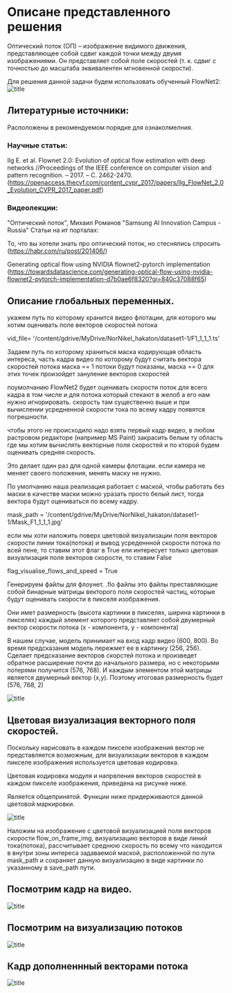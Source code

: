 # Описане представленного решения

Оптический поток (ОП) – изображение видимого движения, представляющее собой сдвиг каждой точки между двумя изображениями. 
Он представляет собой поле скоростей (т. к. сдвиг с точностью до масштаба эквивалентен мгновенной скорости).

Для решения данной задачи будем использовать обученный FlowNet2:
![title](https://github.com/TVI-BIZ/NordN/blob/main/7.jpg)


## Литературные источники:

Расположены в рекомендуемом порядке для ознаколмелния.

### Научные статьи:

Ilg E. et al. Flownet 2.0: Evolution of optical flow estimation with deep networks //Proceedings of the IEEE conference on computer vision and pattern recognition. – 2017. – С. 2462-2470. 
(https://openaccess.thecvf.com/content_cvpr_2017/papers/Ilg_FlowNet_2.0_Evolution_CVPR_2017_paper.pdf)

### Видеолекции:

"Оптический поток", Михаил Романов "Samsung AI Innovation Campus - Russia"
Статьи на ит порталах:

То, что вы хотели знать про оптический поток, но стеснялись спросить 
(https://habr.com/ru/post/201406/)

Generating optical flow using NVIDIA flownet2-pytorch implementation 
(https://towardsdatascience.com/generating-optical-flow-using-nvidia-flownet2-pytorch-implementation-d7b0ae6f8320?gi=840c37088f65)

## Описание глобальных переменных.

укажем путь по которому хранится видео флотации, для которого мы хотим 
оценивать поле векторов скоростей потока

vid_file= '/content/gdrive/MyDrive/NorNikel_hakaton/dataset1-1/F1_1_1_1.ts'

Задаем путь по которому храниться маска кодирующая область интереса, часть 
кадра видео по которому будут считать вектора скоростей потока
маска == 1 потоки будут показаны, маска == 0  для этих точек произойдет 
зануление векторов скоростей

поумолчанию FlowNet2 будет оценивать скорости поток для всего кадра в том числе
и для потока который стекают в желоб а его нам нужно игнорировать.
скорость там существенно выше и при вычислении усредненной скорости тока по 
всему кадру появятся погрешности.

чтобы этого не происходило надо взять первый кадр видео, в любом растровом 
редакторе (например MS Paint) закрасить белым ту область где мы хотим вычислять
векторные поля скоростей и по кторой будем оценивать средняя скорость.

Это делает один раз для одной камеры флотации.
если камера не меняет своего положения, менять маску не нужно.

По умолчанию наша реализация работает с маской, чтобы работать без маски в 
качестве маски можно уразать просто белый лист, тогда вектора будут оцениваться
по всему кадру.

mask_path = '/content/gdrive/MyDrive/NorNikel_hakaton/dataset1-1/Mask_F1_1_1_1.jpg'

если мы хоти наложить поверх цветовой визуализации поля векторов скорости
линии тока(потока) и вывод усреденнной скорости потока по всей пене,
то ставим этот флаг в True
ели интересует только цветовая визуализация поля векторов скорости,
то ставим False

flag_visualise_flows_and_speed = True

Генерируем файлы для флоунет.
.flo файлы это файлы преставляющие собой бинарные матрицы векторого поля скоростей частиц, которые будут оценивать скорости в пикселя изображения.

Они имет размерность (высота картинки в пикселях, ширина картинки в пикселях) каждый элемент которого представляет собой двумерный вектор скорости потока (x - компонента, у - компонента)

В нашем случае, модель принимает на вход кадр видео (600, 800).
Во время предсказания модель пережмет ее в картинку (256, 256).
Сделает предсказание векторов скорстей потока и произведет обратное расширение почти до начального размера, но с некоторыми потерями получится (576, 768).
И каждым элементом этой матрицы является двумерный вектор (x,y). Поэтому итоговая размерность будет (576, 768, 2)

![title](https://github.com/TVI-BIZ/NordN/blob/main/1.jpeg)


## Цветовая визуализация векторного поля скоростей.

Поскольку нарисовать в каждом пикселе изображения вектор не представляется возможным, для визуализации векторов в
каждом пикселе изображения используется цветовая кодировка.

Цветовая кодировка модуля и напрвления векторов скоростей в каждом пикселе изображения, приведена на рисунке ниже.

Является общепринятой. Функции ниже придерживаются данной цветовой маркировки.


![title](https://github.com/TVI-BIZ/NordN/blob/main/2.png)


Наложим на изображение с цветовой визуализацией поля векторов скорости
flow_on_frame_img, визуализацию векторов в виде линий тока(потока), 
рассчитывает среднюю скорость по всему что находится в внутри зоны интереса
задаваемой маской, расположенной по пути  mask_path и сохраняет данную 
визуализацию в виде картинки по указанному в save_path пути.

## Посмотрим кадр на видео.

![title](https://github.com/TVI-BIZ/NordN/blob/main/3.png)

## Посмотрим на визуализацию потоков

![title](https://github.com/TVI-BIZ/NordN/blob/main/4.png)

## Кадр дополненнный векторами потока

![title](https://github.com/TVI-BIZ/NordN/blob/main/6.jpg)

